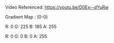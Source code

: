 Video Referenced: 
https://youtu.be/D0Ex--dYuRw

Gradient Map : (0-0)

R: 0 G: 225 B: 185 A: 255

R: 0 G: 0 B: 0 A: 255
